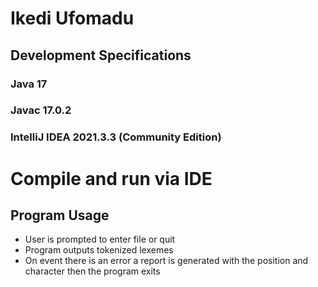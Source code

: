 # Ikedi Ufomadu
## Development Specifications
### Java 17
### Javac 17.0.2
### IntelliJ IDEA 2021.3.3 (Community Edition)

# Compile and run via IDE

## Program Usage
* User is prompted to enter file or quit
* Program outputs tokenized lexemes
* On event there is an error a report is generated with the position and character then the program exits